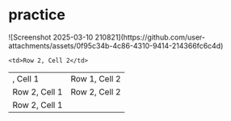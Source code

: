 # practice
<table>
  <tr>
    <td>, Cell 1</td>
    <td>Row 1, Cell 2</td>
  </tr>
  <tr>
    <td>Row 2, Cell 1</td>
    <td>Row 2, Cell 2</td>
  </tr>
  <tr>
    <td>Row 2, Cell 1</td>![Screenshot 2025-03-10 210821](https://github.com/user-attachments/assets/0f95c34b-4c86-4310-9414-214366fc6c4d)

    <td>Row 2, Cell 2</td>
  </tr>
</table>
